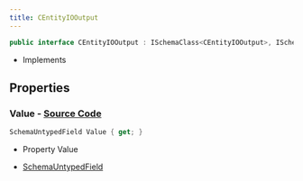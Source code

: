 ```yaml
---
title: CEntityIOOutput
---
```


```csharp
public interface CEntityIOOutput : ISchemaClass<CEntityIOOutput>, ISchemaField, ISchemaClass, INativeHandle
```

- Implements

## Properties

### **Value** - [Source Code](https://github.com/swiftly-solution/swiftlys2/blob/main/managed/src/SwiftlyS2.Generated/Schemas/Interfaces/CEntityIOOutput.cs#L17)

```csharp
SchemaUntypedField Value { get; }
```

- Property Value

- [SchemaUntypedField](/docs/api/shared/schemas/schemauntypedfield)

